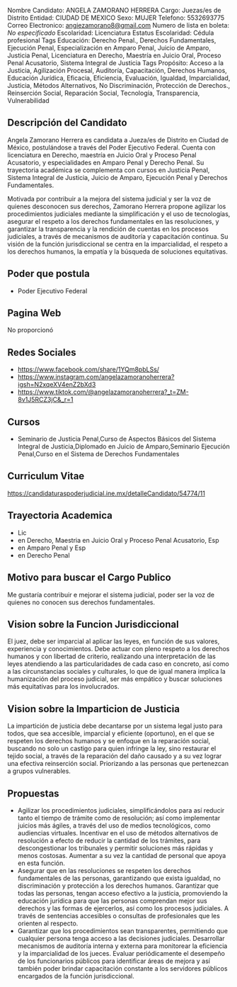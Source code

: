 Nombre Candidato: ANGELA ZAMORANO HERRERA
Cargo: Juezas/es de Distrito
Entidad: CIUDAD DE MEXICO
Sexo: MUJER
Telefono: 5532693775
Correo Electronico: angiezamorano8@gmail.com
Numero de lista en boleta: *No especificado*
Escolaridad: Licenciatura
Estatus Escolaridad: Cédula profesional
Tags Educación: Derecho Penal., Derechos Fundamentales, Ejecución Penal, Especialización en Amparo Penal, Juicio de Amparo, Justicia Penal, Licenciatura en Derecho, Maestría en Juicio Oral, Proceso Penal Acusatorio, Sistema Integral de Justicia
Tags Propósito: Acceso a la Justicia, Agilización Procesal, Auditoría, Capacitación, Derechos Humanos, Educación Jurídica, Eficacia, Eficiencia, Evaluación, Igualdad, Imparcialidad, Justicia, Métodos Alternativos, No Discriminación, Protección de Derechos., Reinserción Social, Reparación Social, Tecnología, Transparencia, Vulnerabilidad


## Descripción del Candidato 

Angela Zamorano Herrera es candidata a Jueza/es de Distrito en Ciudad de México, postulándose a través del Poder Ejecutivo Federal. Cuenta con licenciatura en Derecho, maestría en Juicio Oral y Proceso Penal Acusatorio, y especialidades en Amparo Penal y Derecho Penal. Su trayectoria académica se complementa con cursos en Justicia Penal, Sistema Integral de Justicia, Juicio de Amparo, Ejecución Penal y Derechos Fundamentales.

Motivada por contribuir a la mejora del sistema judicial y ser la voz de quienes desconocen sus derechos, Zamorano Herrera propone agilizar los procedimientos judiciales mediante la simplificación y el uso de tecnologías, asegurar el respeto a los derechos fundamentales en las resoluciones, y garantizar la transparencia y la rendición de cuentas en los procesos judiciales, a través de mecanismos de auditoría y capacitación continua. Su visión de la función jurisdiccional se centra en la imparcialidad, el respeto a los derechos humanos, la empatía y la búsqueda de soluciones equitativas.


## Poder que postula

- Poder Ejecutivo Federal


## Pagina Web

No proporcionó


## Redes Sociales

- https://www.facebook.com/share/1YQm8pbLSs/
- https://www.instagram.com/angelazamoranoherrera?igsh=N2xqeXV4enZ2bXd3
- https://www.tiktok.com/@angelazamoranoherrera?_t=ZM-8v1J5RCZ3jC&_r=1


## Cursos

- Seminario de Justicia Penal,Curso de Aspectos Básicos del Sistema Integral de Justicia,Diplomado en Juicio de Amparo,Seminario Ejecución Penal,Curso en el Sistema de Derechos Fundamentales


## Curriculum Vitae

https://candidaturaspoderjudicial.ine.mx/detalleCandidato/54774/11


## Trayectoria Academica

- Lic
- en Derecho, Maestria en Juicio Oral y Proceso Penal Acusatorio, Esp
- en Amparo Penal y Esp
- en Derecho Penal


## Motivo para buscar el Cargo Publico

Me gustaría contribuir e mejorar el sistema judicial, poder ser la voz de quienes no conocen sus derechos fundamentales.


## Vision sobre la Funcion Jurisdiccional

El juez, debe ser imparcial al aplicar las leyes, en función de sus valores, experiencia y conocimientos. Debe actuar con pleno respeto a los derechos humanos y con libertad de criterio, realizando una interpretación de las leyes atendiendo a las particularidades de cada caso en concreto, así como a las circunstancias sociales y culturales, lo que de igual manera implica la humanización del proceso judicial, ser más empático y buscar soluciones más equitativas para los involucrados.


## Vision sobre la Imparticion de Justicia

La impartición de justicia debe decantarse por un sistema legal justo para todos, que sea accesible, imparcial y eficiente (oportuno), en el que se respeten los derechos humanos y se enfoque en la reparación social, buscando no solo un castigo para quien infringe la ley, sino restaurar el tejido social, a través de la reparación del daño causado y a su vez lograr una efectiva reinserción social. Priorizando a las personas que pertenezcan a grupos vulnerables.


## Propuestas

- Agilizar los procedimientos judiciales, simplificándolos para así reducir tanto el tiempo de trámite como de resolución; así como implementar juicios más ágiles, a través del uso de medios tecnológicos, como audiencias virtuales. Incentivar en el uso de métodos alternativos de resolución a efecto de reducir la cantidad de los trámites, para descongestionar los tribunales y permitir soluciones más rápidas y menos costosas. Aumentar a su vez la cantidad de personal que apoya en esta función.
- Asegurar que en las resoluciones se respeten los derechos fundamentales de las personas, garantizando que exista igualdad, no discriminación y protección a los derechos humanos. Garantizar que todas las personas, tengan acceso efectivo a la justicia, promoviendo la educación jurídica para que las personas comprendan mejor sus derechos y las formas de ejercerlos, así como los procesos judiciales. A través de sentencias accesibles o consultas de profesionales que les orienten al respecto.
- Garantizar que los procedimientos sean transparentes, permitiendo que cualquier persona tenga acceso a las decisiones judiciales. Desarrollar mecanismos de auditoría interna y externa para monitorear la eficiencia y la imparcialidad de los jueces. Evaluar periódicamente el desempeño de los funcionarios públicos para identificar áreas de mejora y así también poder brindar capacitación constante a los servidores públicos encargados de la función jurisdiccional.

